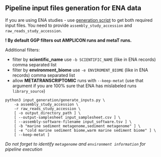 ## Pipeline input files generation for ENA data

If you are using ENA studies - use [generation script](input_generation/generate_inputs.py) to get both required input files. You need to provide `assembly_study_accession` and `raw_reads_study_accession`.

**! By default GGP filters out AMPLICON runs and metaT runs.**

Additional filters:
- filter by **scientific_name** use `-b SCIENTIFIC_NAME` (like in ENA records) comma separated list
- filter by **environment_biome** use `-e ENVIROMENT_BIOME` (like in ENA records) comma separated list
- allow **METATRANSCRIPTOMIC** runs with `--keep-metat` (use that argument if you are 100% sure that ENA has mislabeled runs `library_source`)
```commandline
python3 input_generation/generate_inputs.py \
    -a assembly_study_accession \
    -r raw_reads_study_accession \
    [ -o output_directory_path ] \
    [ --output-samplesheet input_samplesheet.csv ] \
    [ --assembly-software-filename input_software.tsv ] \
    [ -b "marine sediment metagenome,sediment metagenome" ] \
    [ -e "cold marine sediment biome,warm marine sediment biome" ] \
    [ --keep-metat ]
```

*Do not forget to identify `metagenome` and `environment information` for pipeline execution*